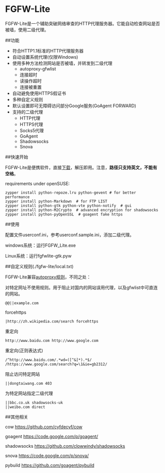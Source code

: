 FGFW-Lite
=========
FGFW-Lite是一个辅助突破网络审查的HTTP代理服务器。它能自动检查网站是否被墙，使用二级代理。

##功能

- 符合HTTP1.1标准的HTTP代理服务器
- 自动设置系统代理(仅限Windows)
- 使用多种方法检测网站是否被墙，并转发到二级代理
  - autoproxy-gfwlist
  - 连接超时
  - 读操作超时
  - 连接被重置
- 自动避免使用HTTPS假证书
- 多种自定义规则
- 默认设置即可无障碍访问部分Google服务(GoAgent FORWARD)
- 支持的二级代理
  - HTTP代理
  - HTTPS代理
  - Socks5代理
  - GoAgent
  - Shadowsocks
  - Snova

##快速开始

FGFW-Lite是便携软件，直接[下载](https://github.com/v3aqb/fgfw-lite/archive/0.4.zip)，解压即用。注意，**路径只支持英文，不能有空格**。

requirements under openSUSE:

    zypper install python-repoze.lru python-gevent # for better performance
    zypper install python-Markdown  # for FTP LIST
    zypper install python-gtk python-vte python-notify  # gui
    zypper install python-M2Crypto  # advanced encryption for shadowsocks
    zypper install python-pyOpenSSL  # goagent fake https

##使用

配置文件userconf.ini，参考userconf.sample.ini，添加二级代理。

windows系统：运行FGFW_Lite.exe

Linux系统：运行fgfwlite-gtk.pyw

##自定义规则(./fgfw-lite/local.txt)

FGFW-Lite兼容[autoproxy规则](https://autoproxy.org/zh-CN/Rules)，不同之处：

对特定网址不使用规则。用于阻止对国内的网站误用代理，以及gfwlist中可直连的网站。

    @@||example.com

forcehttps

    |http://zh.wikipedia.com/search forcehttps

重定向

    http://www.baidu.com http://www.google.com

重定向(正则表达式)

    /^http://www.baidu.com/.*wd=([^&]*).*$/ /https://www.google.com/search?q=\1&ie=gb2312/

阻止访问特定网站

    ||dongtaiwang.com 403

为特定网站指定二级代理

    ||bbc.co.uk shadowsocks-uk
    ||weibo.com direct

##其他相关

cow https://github.com/cyfdecyf/cow

goagent https://code.google.com/p/goagent/

shadowsocks https://github.com/clowwindy/shadowsocks

snova https://code.google.com/p/snova/

pybuild https://github.com/goagent/pybuild

